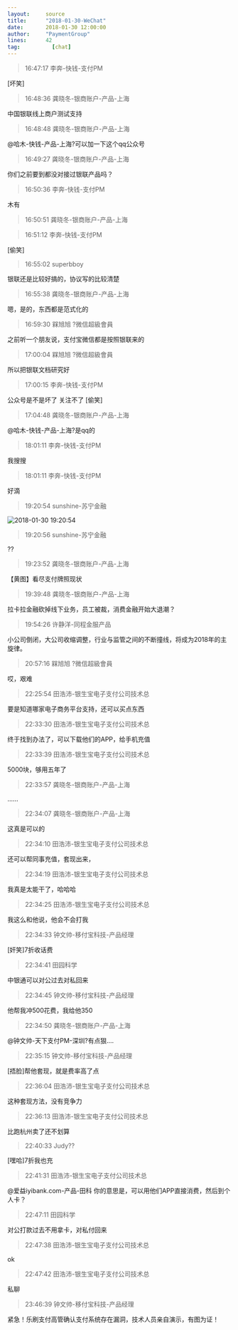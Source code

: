 ```yaml
---
layout:     source 
title:      "2018-01-30-WeChat"
date:       2018-01-30 12:00:00
author:     "PaymentGroup"
lines:      42 
tag:		  [chat]
---
```

> 16:47:17  李奔-快钱-支付PM  
   
[坏笑]  
   
> 16:48:36  龚晓冬-银商账户-产品-上海  
   
中国银联线上商户测试支持  
   
> 16:48:48  龚晓冬-银商账户-产品-上海  
   
@哈木-快钱-产品-上海?可以加一下这个qq公众号  
   
> 16:49:27  龚晓冬-银商账户-产品-上海  
   
你们之前要到都没对接过银联产品吗？  
   
> 16:50:36  李奔-快钱-支付PM  
   
木有  
   
> 16:50:51  龚晓冬-银商账户-产品-上海  
   
  
   
> 16:51:12  李奔-快钱-支付PM  
   
[偷笑]  
   
> 16:55:02  superbboy  
   
银联还是比较好搞的，协议写的比较清楚  
   
> 16:55:38  龚晓冬-银商账户-产品-上海  
   
嗯，是的，东西都是范式化的  
   
> 16:59:30  槑旭旭 ?微信超級會員  
   
之前听一个朋友说，支付宝微信都是按照银联来的  
   
> 17:00:04  槑旭旭 ?微信超級會員  
   
所以把银联文档研究好  
   
> 17:00:15  李奔-快钱-支付PM  
   
公众号是不是坏了   关注不了    [偷笑]  
   
> 17:04:48  龚晓冬-银商账户-产品-上海  
   
@哈木-快钱-产品-上海?是qq的  
   
> 18:01:11  李奔-快钱-支付PM  
   
我搜搜  
   
> 18:01:11  李奔-快钱-支付PM  
   
好滴  
   
> 19:20:54  sunshine-苏宁金融  
   
![2018-01-30 19:20:54](http://static.cocolian.org/img/20180130_192054.png) 
   
> 19:20:56  sunshine-苏宁金融  
   
??  
   
> 19:23:52  龚晓冬-银商账户-产品-上海  
   
【黄图】看尽支付牌照现状  
   
> 19:39:48  龚晓冬-银商账户-产品-上海  
   
拉卡拉金融砍掉线下业务，员工被裁，消费金融开始大退潮？  
   
> 19:54:26  许静洋-同程金服产品  
   
小公司倒闭，大公司收缩调整，行业与监管之间的不断撞线，将成为2018年的主旋律。  
   
> 20:57:16  槑旭旭 ?微信超級會員  
   
哎，艰难  
   
> 22:25:54  田浩沛-银生宝电子支付公司技术总  
   
要是知道哪家电子商务平台支持，还可以买点东西  
   
> 22:33:30  田浩沛-银生宝电子支付公司技术总  
   
终于找到办法了，可以下载他们的APP，给手机充值  
   
> 22:33:39  田浩沛-银生宝电子支付公司技术总  
   
5000块，够用五年了  
   
> 22:33:57  龚晓冬-银商账户-产品-上海  
   
......  
   
> 22:34:07  龚晓冬-银商账户-产品-上海  
   
这真是可以的  
   
> 22:34:10  田浩沛-银生宝电子支付公司技术总  
   
还可以帮同事充值，套现出来，  
   
> 22:34:19  田浩沛-银生宝电子支付公司技术总  
   
我真是太能干了，哈哈哈  
   
> 22:34:25  田浩沛-银生宝电子支付公司技术总  
   
我这么和他说，他会不会打我  
   
> 22:34:33  钟文帅-移付宝科技-产品经理  
   
[奸笑]7折收话费  
   
> 22:34:41  田园科学  
   
中银通可以对公过去对私回来  
   
> 22:34:45  钟文帅-移付宝科技-产品经理  
   
他帮我冲500花费，我给他350  
   
> 22:34:50  龚晓冬-银商账户-产品-上海  
   
@钟文帅-天下支付PM-深圳?有点狠....  
   
> 22:35:15  钟文帅-移付宝科技-产品经理  
   
[捂脸]帮他套现，就是费率高了点  
   
> 22:36:04  田浩沛-银生宝电子支付公司技术总  
   
这种套现方法，没有竞争力  
   
> 22:36:13  田浩沛-银生宝电子支付公司技术总  
   
比跑杭州卖了还不划算  
   
> 22:40:33  Judy??  
   
[嘿哈]7折我也充  
   
> 22:41:31  田浩沛-银生宝电子支付公司技术总  
   
@爱益iyibank.com-产品-田科 你的意思是，可以用他们APP直接消费，然后到个人卡？  
   
> 22:47:11  田园科学  
   
对公打款过去不用拿卡，对私付回来  
   
> 22:47:38  田浩沛-银生宝电子支付公司技术总  
   
ok  
   
> 22:47:42  田浩沛-银生宝电子支付公司技术总  
   
私聊  
   
> 23:46:39  钟文帅-移付宝科技-产品经理  
   
紧急！乐刷支付高管确认支付系统存在漏洞，技术人员亲自演示，有图为证！  
   
